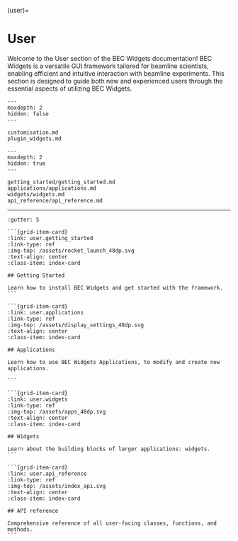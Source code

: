 (user)=
# User
Welcome to the User section of the BEC Widgets documentation! BEC Widgets is a versatile GUI framework tailored for beamline scientists, enabling efficient and intuitive interaction with beamline experiments. This section is designed to guide both new and experienced users through the essential aspects of utilizing BEC Widgets.

```{toctree}
---
maxdepth: 2
hidden: false
---

customisation.md
plugin_widgets.md
```

```{toctree}
---
maxdepth: 2
hidden: true
---

getting_started/getting_started.md
applications/applications.md
widgets/widgets.md
api_reference/api_reference.md
```

***

````{grid} 2
:gutter: 5

```{grid-item-card}
:link: user.getting_started
:link-type: ref
:img-top: /assets/rocket_launch_48dp.svg
:text-align: center
:class-item: index-card

## Getting Started

Learn how to install BEC Widgets and get started with the framework.
```

```{grid-item-card}
:link: user.applications
:link-type: ref
:img-top: /assets/display_settings_48dp.svg
:text-align: center
:class-item: index-card

## Applications

Learn how to use BEC Widgets Applications, to modify and create new applications.

```

```{grid-item-card}
:link: user.widgets
:link-type: ref
:img-top: /assets/apps_48dp.svg
:text-align: center
:class-item: index-card

## Widgets

Learn about the building blocks of larger applications: widgets.
```

```{grid-item-card} 
:link: user.api_reference
:link-type: ref
:img-top: /assets/index_api.svg
:text-align: center
:class-item: index-card

## API reference

Comprehensive reference of all user-facing classes, functions, and methods.
```
````